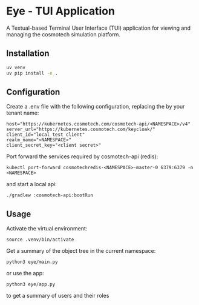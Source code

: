 # Eye - TUI Application

A Textual-based Terminal User Interface (TUI) application for viewing and
managing the cosmotech simulation platform.

## Installation

```sh
uv venv
uv pip install -e .
```

## Configuration
Create a .env file with the following configuration, replacing the <NAMESPACE> by
your tenant name:

```shell
host="https://kubernetes.cosmotech.com/cosmotech-api/<NAMESPACE>/v4"
server_url="https://kubernetes.cosmotech.com/keycloak/"
client_id="local test client"
realm_name="<NAMESPACE>"
client_secret_key="<client secret>"
```

Port forward the services required by cosmotech-api (redis):

```shell
kubectl port-forward cosmotechredis-<NAMESPACE>-master-0 6379:6379 -n <NAMESPACE>
```
and start a local api:

```shell
./gradlew :cosmotech-api:bootRun
```

## Usage

Activate the virtual environment:

```shell
source .venv/bin/activate
```

Get a summary of the object tree in the current namespace:

```shell
python3 eye/main.py
```

or use the app:

```shell
python3 eye/app.py
```
to get a summary of users and their roles